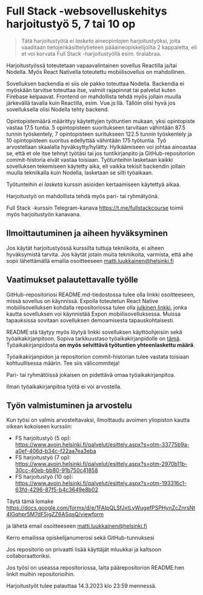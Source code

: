 # Full Stack -websovelluskehitys harjoitustyö 5, 7 tai 10 op

> Tätä harjoitustyötä *ei lasketa* aineopintojen harjoitustyöksi, joita vaaditaan tietojenkäsittelytieteen pääaineopiskelijoilta 2 kappaletta, eli et voi korvata Full Stack -harjoitustyöllä esim. tiralabraa.

Harjoitustyössä toteutetaan vapaavalintainen sovellus Reactilla ja/tai Nodella. Myös React Nativella toteutettu mobiilisovellus on mahdollinen.

Sovelluksen backendia ei siis ole pakko toteuttaa Nodella. Backendia ei myöskään tarvitse toteuttaa itse, valmiit rajapinnat tai palvelut kuten Firebase kelpaavat. Frontend on mahdollista tehdä myös jollain muulla järkevällä tavalla kuin Reactilla, esim. Vue.js:llä. Tällöin olisi hyvä jos sovelluksella olisi Nodella tehty backend.

Opintopistemäärä määrittyy käytettyjen työtuntien mukaan, yksi opintopiste vastaa 17.5 tuntia. 5 opintopisteen suoritukseen tarvitaan vähintään 87.5 tunnin työskentely, 7 opintopisteen suritukseen 122.5 tunnin työskentely ja 10 opintopisteen suoritus edellyttää vähintään 175 työtuntia. Työ arvostellaan skaalalla hyväksytty/hylätty. Hylkäämiseen voi johtaa ainoastaa se, että et ole itse tehnyt työtäsi tai jos tuntikirjanpito ja GitHub-repositorion commit-historia eivät vastaa toisiaan. Työtunteihin lasketaan kaikki sovelluksen tekemiseen käytetty aika, eli vaikka tekisit backendin jollain muulla tekniikalla kuin Nodella, lasketaan se silti työaikaan.

Työtunteihin _ei lasketa_ kurssin asioiden kertaamiseen käytettyä aikaa.

Harjoitustyö on mahdollista tehdä myös pari- tai ryhmätyönä.

Full Stack -kurssin Telegram-kanava https://t.me/fullstackcourse toimii myös harjoitustyön kanavana.

## Ilmoittautuminen ja aiheen hyväksyminen

Jos käytät harjoitustyössä kurssilta tuttuja tekniikoita, ei aiheen hyväksymistä tarvita. Jos käytät jotain muita tekniikoita, varmista, että aihe sopii lähettämällä emailia osoitteeseen matti.luukkainen@helsinki.fi

## Vaatimukset palautettavalle työlle

GitHub-repositoriosi README.md-tiedostossa tulee olla linkki osoitteeseen, missä sovellus on käynnissä. Expolla toteutetun React Native mobiilisovelluksen kohdalla repositoriossa tulee olla [julkinen linkki](https://docs.expo.io/versions/latest/workflow/publishing/#how-to-publish), jonka kautta sovelluksen voi käynnistää Expon mobiilisovelluksessa. Muissa tapauksissa sovitaan sovelluksen demoamisesta tapauskohtaisesti.

README:stä täytyy myös löytyä linkki sovelluksen käyttöohjeisiin sekä työaikakirjanpitoon. Sopiva tarkkuustaso työaikakirjanpidolle on [tämä](https://github.com/mluukkai/OtmTodoApp/blob/master/dokumentaatio/tuntikirjanpito.md). Työaikakirjanpidosta **on myös selvittävä työtuntien yhteenlaskettu määrä**.

Työaikakirjanpidon ja repositorion commit-historian tulee vastata toisiaan kohtuullisessa määrin. Tee siis välicommiteja!

Pari- tai ryhmätöissä jokaisen on pidettävä omaa työaikakirjanpitoa.

Ilman työaikakirjanpitoa työtä ei voi arvostella.

## Työn valmistuminen ja arvostelu

Kun työsi on valmis arvosteltavaksi, ilmoittaudu avoimen yliopiston kautta oikean kokoiseen kurssiin:
- FS harjoitustyö (5 op): https://www.avoin.helsinki.fi/palvelut/esittely.aspx?s=otm-33775b9a-a0ef-406d-b34c-f22aa7ea3eba
- FS harjoitustyö (7 op): https://www.avoin.helsinki.fi/palvelut/esittely.aspx?s=otm-2970b11b-30cc-40eb-bb80-91b750c41858
- FS harjoitustyö (10 op): https://www.avoin.helsinki.fi/palvelut/esittely.aspx?s=otm-193316c1-63fd-4296-87f5-b4c3649e8b02

Täytä tämä lomake https://docs.google.com/forms/d/e/1FAIpQLSfJxtLyWugefPSPHynZcZnrsNt4IGqhpr5M7dF5jgZZ6ASqsQ/viewform

ja lähetä email osoitteeseen matti.luukkainen@helsinki.fi

Kerro emailissa opiskelijanumerosi sekä GitHub-tunnuksesi

Jos repositorio on privaatti lisää käyttäjät mluukkai ja kaltsoon collaboraattoriksi.

Jos työsi on useassa repositoriossa, laita päärepositorion README:hen linkit muihin repositorioihin.

Harjoitustyöt tulee palauttaa 14.3.2023 klo 23:59 mennessä.
